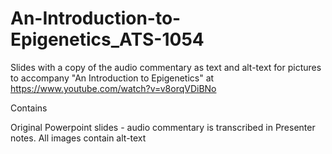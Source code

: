# An-Introduction-to-Epigenetics_ATS-1054
Slides with a copy of the audio commentary as text and alt-text for pictures to accompany "An Introduction to Epigenetics" at https://www.youtube.com/watch?v=v8orqVDiBNo

Contains

Original Powerpoint slides - audio commentary is transcribed in Presenter notes. All images contain alt-text
